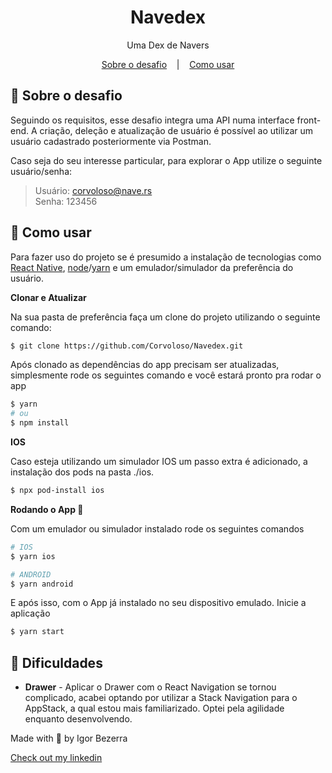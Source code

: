 <h1 align="center">
  Navedex
</h1>

<p align="center">Uma Dex de Navers</p>

<p align="center">
  <a href="#-sobre-o-desafio">Sobre o desafio</a>
  &nbsp;&nbsp;&nbsp;|&nbsp;&nbsp;&nbsp;
  <a href="#-como-usar">Como usar</a>
</p>

## 🖤 Sobre o desafio
Seguindo os requisitos, esse desafio integra uma API numa interface front-end.
A criação, deleção e atualização de usuário é possível ao utilizar um usuário cadastrado posteriormente via Postman.

Caso seja do seu interesse particular, para explorar o App utilize o seguinte usuário/senha:
> Usuário: corvoloso@nave.rs <br/>
> Senha: 123456

## 🚀 Como usar
Para fazer uso do projeto se é presumido a instalação de tecnologias como
[React Native](https://reactnative.dev/),
[node](https://nodejs.org/en/)/[yarn](https://yarnpkg.com/) e um emulador/simulador da preferência do usuário.

**Clonar e Atualizar**

Na sua pasta de preferência faça um clone do projeto utilizando o seguinte comando:

```bash
$ git clone https://github.com/Corvoloso/Navedex.git
```

Após clonado as dependências do app precisam ser atualizadas, simplesmente rode os seguintes comando e você estará pronto pra rodar o app

```bash
$ yarn
# ou
$ npm install
```

**IOS**

Caso esteja utilizando um simulador IOS um passo extra é adicionado, a instalação dos pods na pasta ./ios.

```bash
$ npx pod-install ios
```

**Rodando o App 📱**

Com um emulador ou simulador instalado rode os seguintes comandos
```bash
# IOS
$ yarn ios

# ANDROID
$ yarn android
```

E após isso, com o App já instalado no seu dispositivo emulado. Inicie a aplicação

```bash
$ yarn start
```

## 🤯 Dificuldades
- **Drawer** - Aplicar o Drawer com o React Navigation se tornou complicado, acabei optando por utilizar a Stack Navigation para o AppStack, a qual estou mais familiarizado. Optei pela agilidade enquanto desenvolvendo.

<p> Made with 🖤 by Igor Bezerra</p>

[Check out my linkedin](https://www.linkedin.com/in/igor-alves-bezerra-3401b6156/)
